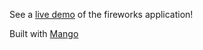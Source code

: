 See a [live demo](http://mango-fireworks.heroku.com/) of the fireworks application!

Built with [Mango](http://github.com/ryansobol/mango)
